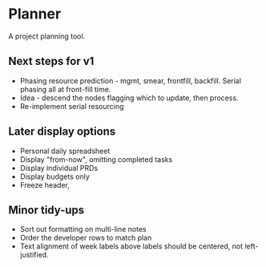 # Planner

A project planning tool.

## Next steps for v1
*  Phasing resource prediction - mgmt, smear, frontfill, backfill.  Serial phasing all at front-fill time.
 *  Idea - descend the nodes flagging which to update, then process.
*  Re-implement serial resourcing


## Later display options
*  Personal daily spreadsheet
*  Display "from-now", omitting completed tasks
*  Display individual PRDs
*  Display budgets only
*  Freeze header, 

## Minor tidy-ups
*  Sort out formatting on multi-line notes
*  Order the developer rows to match plan
*  Text alignment of week labels above labels should be centered, not left-justified.